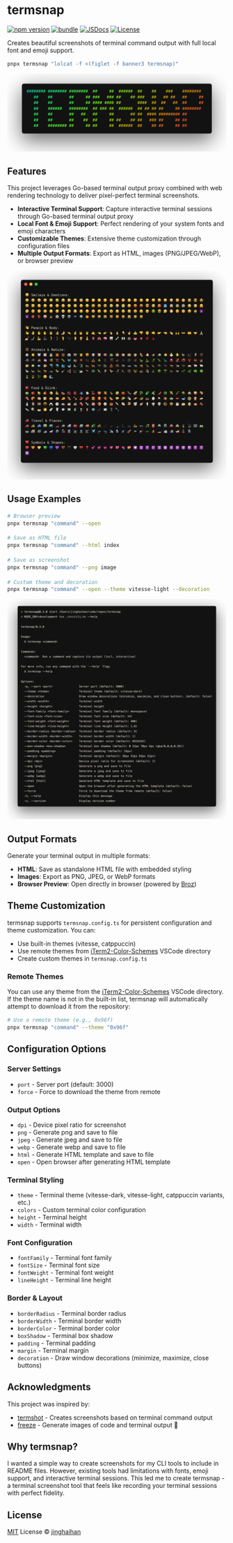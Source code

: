 # termsnap

[![npm version][npm-version-src]][npm-version-href]
[![bundle][bundle-src]][bundle-href]
[![JSDocs][jsdocs-src]][jsdocs-href]
[![License][license-src]][license-href]

Creates beautiful screenshots of terminal command output with full local font and emoji support.

```sh
pnpx termsnap "lolcat -f <(figlet -f banner3 termsnap)"
```

<p align='center'>
<img src='./assets/logo.png' />
</p>

## Features

This project leverages Go-based terminal output proxy combined with web rendering technology to deliver pixel-perfect terminal screenshots.

- **Interactive Terminal Support**: Capture interactive terminal sessions through Go-based terminal output proxy
- **Local Font & Emoji Support**: Perfect rendering of your system fonts and emoji characters
- **Customizable Themes**: Extensive theme customization through configuration files
- **Multiple Output Formats**: Export as HTML, images (PNG/JPEG/WebP), or browser preview

<p align='center'>
<img src='./assets/emoji.png' />
</p>

## Usage Examples

```sh
# Browser preview
pnpx termsnap "command" --open

# Save as HTML file
pnpx termsnap "command" --html index

# Save as screenshot
pnpx termsnap "command" --png image

# Custom theme and decoration
pnpx termsnap "command" --open --theme vitesse-light --decoration
```

<p align='center'>
<img src='./assets/help_0_3_0.png' />
</p>

## Output Formats

Generate your terminal output in multiple formats:

- **HTML**: Save as standalone HTML file with embedded styling
- **Images**: Export as PNG, JPEG, or WebP formats
- **Browser Preview**: Open directly in browser (powered by [Broz](https://github.com/antfu/broz))

## Theme Customization

termsnap supports `termsnap.config.ts` for persistent configuration and theme customization. You can:

- Use built-in themes (vitesse, catppuccin)
- Use remote themes from [iTerm2-Color-Schemes](https://github.com/mbadolato/iTerm2-Color-Schemes) VSCode directory
- Create custom themes in `termsnap.config.ts`

### Remote Themes

You can use any theme from the [iTerm2-Color-Schemes](https://github.com/mbadolato/iTerm2-Color-Schemes) VSCode directory. If the theme name is not in the built-in list, termsnap will automatically attempt to download it from the repository:

```sh
# Use a remote theme (e.g., 0x96f)
pnpx termsnap "command" --theme "0x96f"
```

## Configuration Options

### Server Settings
- `port` - Server port (default: 3000)
- `force` - Force to download the theme from remote

### Output Options
- `dpi` - Device pixel ratio for screenshot
- `png` - Generate png and save to file
- `jpeg` - Generate jpeg and save to file
- `webp` - Generate webp and save to file
- `html` - Generate HTML template and save to file
- `open` - Open browser after generating HTML template

### Terminal Styling
- `theme` - Terminal theme (vitesse-dark, vitesse-light, catppuccin variants, etc.)
- `colors` - Custom terminal color configuration
- `height` - Terminal height
- `width` - Terminal width

### Font Configuration
- `fontFamily` - Terminal font family
- `fontSize` - Terminal font size
- `fontWeight` - Terminal font weight
- `lineHeight` - Terminal line height

### Border & Layout
- `borderRadius` - Terminal border radius
- `borderWidth` - Terminal border width
- `borderColor` - Terminal border color
- `boxShadow` - Terminal box shadow
- `padding` - Terminal padding
- `margin` - Terminal margin
- `decoration` - Draw window decorations (minimize, maximize, close buttons)

## Acknowledgments

This project was inspired by:
- [termshot](https://github.com/homeport/termshot) - Creates screenshots based on terminal command output
- [freeze](https://github.com/charmbracelet/freeze) - Generate images of code and terminal output 📸

## Why termsnap?

I wanted a simple way to create screenshots for my CLI tools to include in README files. However, existing tools had limitations with fonts, emoji support, and interactive terminal sessions. This led me to create termsnap - a terminal screenshot tool that feels like recording your terminal sessions with perfect fidelity.

## License

[MIT](./LICENSE) License © [jinghaihan](https://github.com/jinghaihan)

<!-- Badges -->

[npm-version-src]: https://img.shields.io/npm/v/termsnap?style=flat&colorA=080f12&colorB=1fa669
[npm-version-href]: https://npmjs.com/package/termsnap
[npm-downloads-src]: https://img.shields.io/npm/dm/termsnap?style=flat&colorA=080f12&colorB=1fa669
[npm-downloads-href]: https://npmjs.com/package/termsnap
[bundle-src]: https://img.shields.io/bundlephobia/minzip/termsnap?style=flat&colorA=080f12&colorB=1fa669&label=minzip
[bundle-href]: https://bundlephobia.com/result?p=termsnap
[license-src]: https://img.shields.io/badge/license-MIT-blue.svg?style=flat&colorA=080f12&colorB=1fa669
[license-href]: https://github.com/jinghaihan/termsnap/LICENSE
[jsdocs-src]: https://img.shields.io/badge/jsdocs-reference-080f12?style=flat&colorA=080f12&colorB=1fa669
[jsdocs-href]: https://www.jsdocs.io/package/termsnap
